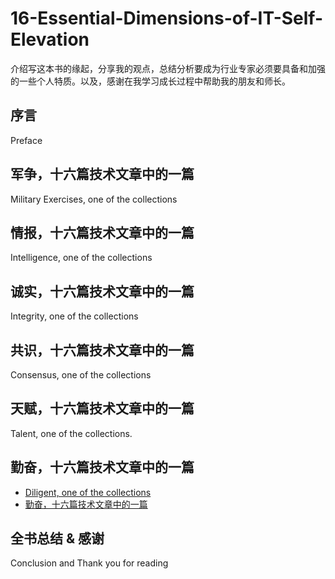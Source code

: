 # 16-Essential-Dimensions-of-IT-Self-Elevation
介绍写这本书的缘起，分享我的观点，总结分析要成为行业专家必须要具备和加强的一些个人特质。以及，感谢在我学习成长过程中帮助我的朋友和师长。

## 序言
Preface

## 军争，十六篇技术文章中的一篇
Military Exercises, one of the collections

## 情报，十六篇技术文章中的一篇
Intelligence, one of the collections

## 诚实，十六篇技术文章中的一篇
Integrity, one of the collections

## 共识，十六篇技术文章中的一篇
Consensus, one of the collections

## 天赋，十六篇技术文章中的一篇
Talent, one of the collections.

## 勤奋，十六篇技术文章中的一篇
* [Diligent, one of the collections](https://github.com/tonycai/16-Essential-Dimensions-of-IT-Self-Elevation/wiki/Diligent-one-of-the-collections)
* [勤奋，十六篇技术文章中的一篇](https://github.com/tonycai/crawler/wiki/Diligent-one-of-the-collections)

## 全书总结 & 感谢
Conclusion and Thank you for reading
